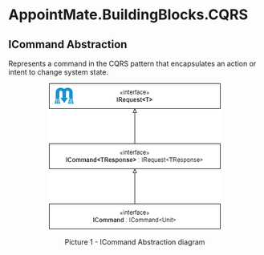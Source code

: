 ﻿# AppointMate.BuildingBlocks.CQRS

## ICommand Abstraction
Represents a command in the CQRS pattern that encapsulates an action or intent to change system state.

<p align="center">
  <picture>
    <source media="(prefers-color-scheme: dark)" srcset="/AppointMate/src/BuildingBlocks/AppointMate.BuildingBlocks/docs/CQRS/images/ICommandAbstraction-Dark.png#gh-dark-mode-only">
    <img src="/AppointMate/src/BuildingBlocks/AppointMate.BuildingBlocks/docs/CQRS/images/ICommandAbstraction-Light.png#gh-light-mode-only">
  </picture>
</p>
<p align="center">Picture 1 - ICommand Abstraction diagram</p>
